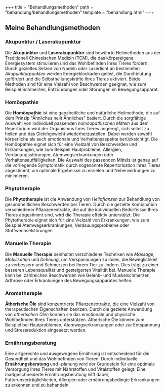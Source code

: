+++
title = "Behandlungsmethoden"
path = "behandlung/behandlungsmethoden"
template = "behandlung.html"
+++


## Meine Behandlungsmethoden

### Akupunktur / Laserakupunktur

Die **Akupunktur** und **Laserakupunktur** sind bewährte Heilmethoden aus der Traditionell Chinesischen Medizin (TCM), die das körpereigene Energiesystem stimulieren und das Wohlbefinden Ihres Tieres fördern. Durch gezieltes Setzen von Nadeln oder Laserlicht an bestimmten *Akupunkturpunkten* werden Energieblockaden gelöst, die Durchblutung gefördert und die Selbstheilungskräfte Ihres Tieres aktiviert. Beide Methoden sind für eine Vielzahl von Beschwerden geeignet, wie zum Beispiel Schmerzen, Entzündungen oder Störungen im Bewegungsapparat.

### Homöopathie

Die **Homöopathie** ist eine ganzheitliche und natürliche Heilmethode, die auf dem Prinzip "Ähnliches heilt Ähnliches" basiert. Durch die sorgfältige Auswahl von individuell passenden *homöopathischen Mitteln* aus dem Repertorium wird der Organismus Ihres Tieres angeregt, sich selbst zu heilen und das Gleichgewicht wiederherzustellen. Dabei werden sowohl körperliche als auch emotionale und Verhaltensaspekte berücksichtigt. Die Homöopathie eignet sich für eine Vielzahl von Beschwerden und Erkrankungen, wie zum Beispiel Hautprobleme, Allergien, Verdauungsstörungen, Atemwegserkrankungen oder Verhaltensauffälligkeiten. Die Auswahl des passenden Mittels ist genau auf die vorliegende Symptomatik durch sogenannte Repertorisation Ihres Tieres abgestimmt, um optimale Ergebnisse zu erzielen und Nebenwirkungen zu minimieren.

### Phytotherapie

Die **Phytotherapie** ist die Anwendung von *Heilpflanzen* zur Behandlung von gesundheitlichen Beschwerden bei Tieren. Durch die gezielte Kombination verschiedener Pflanzenextrakte, die auf die individuellen Bedürfnisse Ihres Tieres abgestimmt sind, wird die Therapie effektiv unterstützt. Die Phytotherapie eignet sich für eine Vielzahl von Erkrankungen, wie zum Beispiel Atemwegserkrankungen, Verdauungsprobleme oder Stoffwechselstörungen.

### Manuelle Therapie

Die **Manuelle Therapie** beinhaltet verschiedene Techniken wie *Massage*, *Mobilisation* und *Dehnung*, um Verspannungen zu lösen, die Beweglichkeit zu verbessern und Schmerzen bei Ihrem Tier zu lindern. Dies trägt zu einer besseren Lebensqualität und gesteigerten Vitalität bei. Manuelle Therapie kann bei zahlreichen Beschwerden wie Gelenk- und Muskelschmerzen, Arthrose oder Erkrankungen des Bewegungsapparates helfen.

### Aromatherapie

**Ätherische Öle** sind konzentrierte Pflanzenextrakte, die eine Vielzahl von therapeutischen Eigenschaften besitzen. Durch die gezielte Anwendung von *ätherischen Ölen* können sie das emotionale und physische Wohlbefinden Ihres Tieres unterstützen. Ätherische Öle können zum Beispiel bei Hautproblemen, Atemwegserkrankungen oder zur Entspannung und Stressreduktion eingesetzt werden.

### Ernährungsberatung

Eine artgerechte und ausgewogene Ernährung ist entscheidend für die Gesundheit und das Wohlbefinden von Tieren. Durch individuelle **Ernährungsberatung** und -planung wird der Grundstein für eine optimale Versorgung Ihres Tieres mit Nährstoffen und Vitalstoffen gelegt. Eine maßgeschneiderte Ernährungsberatung hilft dabei, Futterunverträglichkeiten, Allergien oder ernährungsbedingte Erkrankungen zu erkennen und zu behandeln.
